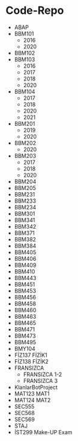 # Code-Repo
  + ABAP
  + BBM101
    + 2016
    + 2020
  + BBM102
  + BBM103
    + 2016
    + 2017
    + 2018
    + 2020
  + BBM104
    + 2017
    + 2018
    + 2020
    + 2021
  + BBM201
    + 2019
    + 2020
  + BBM202
    + 2020
  + BBM203
    + 2017
    + 2018
    + 2020
  + BBM204
  + BBM205
  + BBM231
  + BBM233
  + BBM234
  + BBM301
  + BBM341
  + BBM342
  + BBM371
  + BBM382
  + BBM384
  + BBM405
  + BBM406
  + BBM409
  + BBM410
  + BBM443
  + BBM451
  + BBM453
  + BBM456
  + BBM458
  + BBM460
  + BBM463
  + BBM465
  + BBM471
  + BBM473
  + BBM495
  + BMY104
  + FİZ137 FİZİK1
  + FİZ138 FİZİK2
  + FRANSIZCA
    + FRANSIZCA 1-2
    + FRANSIZCA 3
  + KlanlarBotProject
  + MAT123 MAT1
  + MAT124 MAT2
  + SEC555
  + SEC568
  + SEC569
  + STAJ
  + İST299 Make-UP Exam
  




